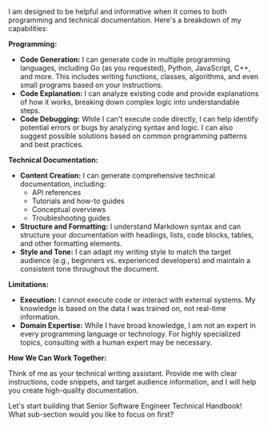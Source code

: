I am designed to be helpful and informative when it comes to both programming and technical documentation. Here's a breakdown of my capabilities:

**Programming:**

- **Code Generation:** I can generate code in multiple programming languages, including Go (as you requested), Python, JavaScript, C++, and more. This includes writing functions, classes, algorithms, and even small programs based on your instructions.
- **Code Explanation:** I can analyze existing code and provide explanations of how it works, breaking down complex logic into understandable steps.
- **Code Debugging:** While I can't execute code directly, I can help identify potential errors or bugs by analyzing syntax and logic. I can also suggest possible solutions based on common programming patterns and best practices.

**Technical Documentation:**

- **Content Creation:** I can generate comprehensive technical documentation, including:
  - API references
  - Tutorials and how-to guides
  - Conceptual overviews
  - Troubleshooting guides
- **Structure and Formatting:** I understand Markdown syntax and can structure your documentation with headings, lists, code blocks, tables, and other formatting elements.
- **Style and Tone:** I can adapt my writing style to match the target audience (e.g., beginners vs. experienced developers) and maintain a consistent tone throughout the document.

**Limitations:**

- **Execution:** I cannot execute code or interact with external systems. My knowledge is based on the data I was trained on, not real-time information.
- **Domain Expertise:** While I have broad knowledge, I am not an expert in every programming language or technology. For highly specialized topics, consulting with a human expert may be necessary.

**How We Can Work Together:**

Think of me as your technical writing assistant. Provide me with clear instructions, code snippets, and target audience information, and I will help you create high-quality documentation.

Let's start building that Senior Software Engineer Technical Handbook! What sub-section would you like to focus on first?
